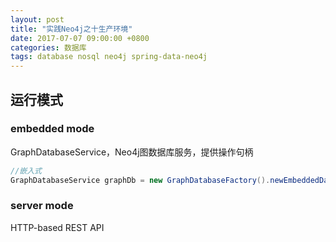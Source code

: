 ```yaml
---
layout: post
title: "实践Neo4j之十生产环境"
date: 2017-07-07 09:00:00 +0800
categories: 数据库
tags: database nosql neo4j spring-data-neo4j
---
```


## 运行模式

### embedded mode

GraphDatabaseService，Neo4j图数据库服务，提供操作句柄

```java
//嵌入式
GraphDatabaseService graphDb = new GraphDatabaseFactory().newEmbeddedDatabase("/tmp/neo4j/")
```

### server mode

HTTP-based REST API